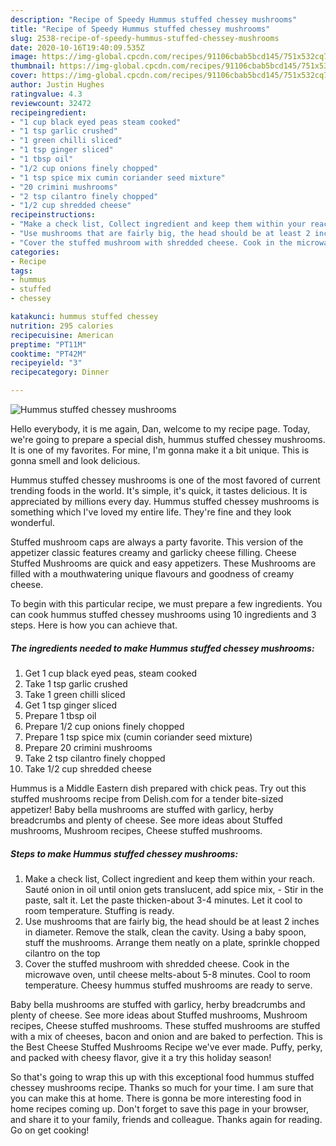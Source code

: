 ```yaml
---
description: "Recipe of Speedy Hummus stuffed chessey mushrooms"
title: "Recipe of Speedy Hummus stuffed chessey mushrooms"
slug: 2538-recipe-of-speedy-hummus-stuffed-chessey-mushrooms
date: 2020-10-16T19:40:09.535Z
image: https://img-global.cpcdn.com/recipes/91106cbab5bcd145/751x532cq70/hummus-stuffed-chessey-mushrooms-recipe-main-photo.jpg
thumbnail: https://img-global.cpcdn.com/recipes/91106cbab5bcd145/751x532cq70/hummus-stuffed-chessey-mushrooms-recipe-main-photo.jpg
cover: https://img-global.cpcdn.com/recipes/91106cbab5bcd145/751x532cq70/hummus-stuffed-chessey-mushrooms-recipe-main-photo.jpg
author: Justin Hughes
ratingvalue: 4.3
reviewcount: 32472
recipeingredient:
- "1 cup black eyed peas steam cooked"
- "1 tsp garlic crushed"
- "1 green chilli sliced"
- "1 tsp ginger sliced"
- "1 tbsp oil"
- "1/2 cup onions finely chopped"
- "1 tsp spice mix cumin coriander seed mixture"
- "20 crimini mushrooms"
- "2 tsp cilantro finely chopped"
- "1/2 cup shredded cheese"
recipeinstructions:
- "Make a check list, Collect ingredient and keep them within your reach. Sauté onion in oil until onion gets translucent, add spice mix,  Stir in the paste, salt it. Let the paste thicken-about 3-4 minutes. Let it cool to room temperature. Stuffing is ready."
- "Use mushrooms that are fairly big, the head should be at least 2 inches in diameter. Remove the stalk, clean the cavity. Using a baby spoon, stuff the mushrooms. Arrange them neatly on a plate, sprinkle chopped cilantro on the top"
- "Cover the stuffed mushroom with shredded cheese. Cook in the microwave oven, until cheese melts-about 5-8 minutes. Cool to room temperature. Cheesy hummus stuffed mushrooms are ready to serve."
categories:
- Recipe
tags:
- hummus
- stuffed
- chessey

katakunci: hummus stuffed chessey 
nutrition: 295 calories
recipecuisine: American
preptime: "PT11M"
cooktime: "PT42M"
recipeyield: "3"
recipecategory: Dinner

---
```



![Hummus stuffed chessey mushrooms](https://img-global.cpcdn.com/recipes/91106cbab5bcd145/751x532cq70/hummus-stuffed-chessey-mushrooms-recipe-main-photo.jpg)

Hello everybody, it is me again, Dan, welcome to my recipe page. Today, we're going to prepare a special dish, hummus stuffed chessey mushrooms. It is one of my favorites. For mine, I'm gonna make it a bit unique. This is gonna smell and look delicious.

Hummus stuffed chessey mushrooms is one of the most favored of current trending foods in the world. It's simple, it's quick, it tastes delicious. It is appreciated by millions every day. Hummus stuffed chessey mushrooms is something which I've loved my entire life. They're fine and they look wonderful.

Stuffed mushroom caps are always a party favorite. This version of the appetizer classic features creamy and garlicky cheese filling. Cheese Stuffed Mushrooms are quick and easy appetizers. These Mushrooms are filled with a mouthwatering unique flavours and goodness of creamy cheese.


To begin with this particular recipe, we must prepare a few ingredients. You can cook hummus stuffed chessey mushrooms using 10 ingredients and 3 steps. Here is how you can achieve that.

<!--inarticleads1-->

##### The ingredients needed to make Hummus stuffed chessey mushrooms:

1. Get 1 cup black eyed peas, steam cooked
1. Take 1 tsp garlic crushed
1. Take 1 green chilli sliced
1. Get 1 tsp ginger sliced
1. Prepare 1 tbsp oil
1. Prepare 1/2 cup onions finely chopped
1. Prepare 1 tsp spice mix (cumin coriander seed mixture)
1. Prepare 20 crimini mushrooms
1. Take 2 tsp cilantro finely chopped
1. Take 1/2 cup shredded cheese


Hummus is a Middle Eastern dish prepared with chick peas. Try out this stuffed mushrooms recipe from Delish.com for a tender bite-sized appetizer! Baby bella mushrooms are stuffed with garlicy, herby breadcrumbs and plenty of cheese. See more ideas about Stuffed mushrooms, Mushroom recipes, Cheese stuffed mushrooms. 

<!--inarticleads2-->

##### Steps to make Hummus stuffed chessey mushrooms:

1. Make a check list, Collect ingredient and keep them within your reach. Sauté onion in oil until onion gets translucent, add spice mix,  - Stir in the paste, salt it. Let the paste thicken-about 3-4 minutes. Let it cool to room temperature. Stuffing is ready.
1. Use mushrooms that are fairly big, the head should be at least 2 inches in diameter. Remove the stalk, clean the cavity. Using a baby spoon, stuff the mushrooms. Arrange them neatly on a plate, sprinkle chopped cilantro on the top
1. Cover the stuffed mushroom with shredded cheese. Cook in the microwave oven, until cheese melts-about 5-8 minutes. Cool to room temperature. Cheesy hummus stuffed mushrooms are ready to serve.


Baby bella mushrooms are stuffed with garlicy, herby breadcrumbs and plenty of cheese. See more ideas about Stuffed mushrooms, Mushroom recipes, Cheese stuffed mushrooms. These stuffed mushrooms are stuffed with a mix of cheeses, bacon and onion and are baked to perfection. This is the Best Cheese Stuffed Mushrooms Recipe we&#39;ve ever made. Puffy, perky, and packed with cheesy flavor, give it a try this holiday season! 

So that's going to wrap this up with this exceptional food hummus stuffed chessey mushrooms recipe. Thanks so much for your time. I am sure that you can make this at home. There is gonna be more interesting food in home recipes coming up. Don't forget to save this page in your browser, and share it to your family, friends and colleague. Thanks again for reading. Go on get cooking!
